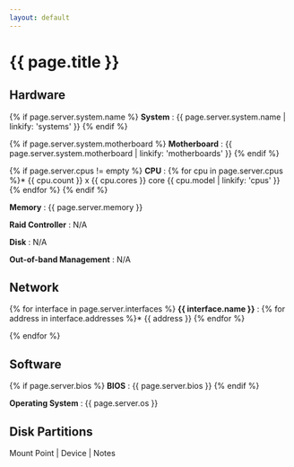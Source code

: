 ```yaml
---
layout: default
---
```


# {{ page.title }}

## Hardware

{% if page.server.system.name %}
**System**
: {{ page.server.system.name | linkify: 'systems' }}
{% endif %}

{% if page.server.system.motherboard %}
**Motherboard**
: {{ page.server.system.motherboard | linkify: 'motherboards' }}
{% endif %}

{% if page.server.cpus != empty %}
**CPU**
: {% for cpu in page.server.cpus %}* {{ cpu.count }} x {{ cpu.cores }} core {{ cpu.model | linkify: 'cpus' }}
  {% endfor %}
{% endif %}

**Memory**
: {{ page.server.memory }}

**Raid Controller**
: N/A

**Disk**
: N/A

**Out-of-band Management**
: N/A

## Network

{% for interface in page.server.interfaces %}
**{{ interface.name }}**
: {% for address in interface.addresses %}* {{ address }}
  {% endfor %}

{% endfor %}

## Software

{% if page.server.bios %}
**BIOS**
: {{ page.server.bios }}
{% endif %}

**Operating System**
: {{ page.server.os }}

## Disk Partitions

Mount Point | Device | Notes
